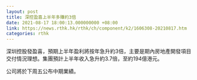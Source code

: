 ```yaml
---
layout: post
title: 深控盈喜上半年多賺約3倍
date: 2021-08-17 18:00:13.000000000 +08:00
link: https://news.rthk.hk/rthk/ch/component/k2/1606308-20210817.htm
categories: rthk
---
```


深圳控股發盈喜，預期上半年盈利將按年急升約3倍，主要是期內房地產開發項目交付情況理想。集團預計上半年收入急升約3.7倍，至約194億港元。

公司將於下周五公布中期業績。
